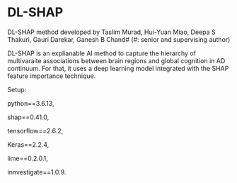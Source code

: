 # DL-SHAP
DL-SHAP method developed by Taslim Murad, Hui-Yuan Miao, Deepa S Thakuri, Gauri Darekar, Ganesh B Chand# (#: senior and supervising author)

DL-SHAP is an explianable AI method to capture the hierarchy of multivaraite associations between brain regions and global cognition in AD continuum. For that, it uses a deep learning model integrated with the SHAP feature importance technique. 

Setup:

python==3.6.13,

shap==0.41.0,

tensorflow==2.6.2,

Keras==2.2.4,

lime==0.2.0.1,

innvestigate==1.0.9. 
